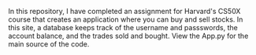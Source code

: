 In this repository, I have completed an assignment for Harvard's CS50X course that creates an application where you can buy and sell stocks. In this site, a database keeps track of the username and passswords, the account balance, and the trades sold and bought. View the App.py for the main source of the code.
